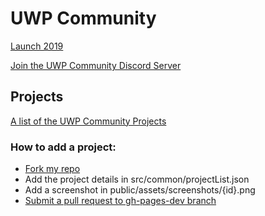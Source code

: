 # UWP Community
[Launch 2019](https://medium.com/@Arlodottxt/launch-2019-7efd37cc0877)

[Join the UWP Community Discord Server](https://discord.gg/eBHZSKG)  

## Projects
[A list of the UWP Community Projects](https://github.com/UWPCommunity/uwpcommunity.github.io//)

### How to add a project:
* [Fork my repo](https://guides.github.com/activities/forking/)
* Add the project details in src/common/projectList.json
* Add a screenshot in public/assets/screenshots/{id}.png
* [Submit a pull request to gh-pages-dev branch](https://help.github.com/en/articles/creating-a-pull-request-from-a-fork) 